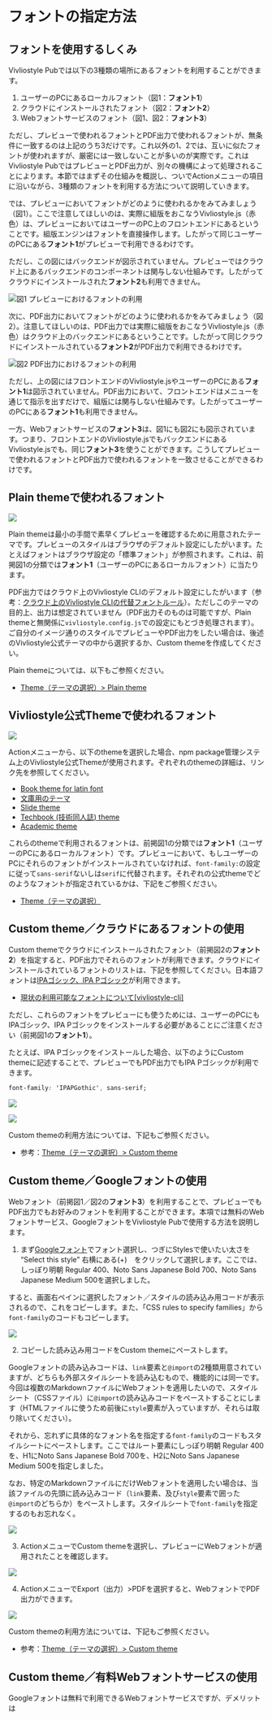 # フォントの指定方法

## フォントを使用するしくみ

Vivliostyle Pubでは以下の3種類の場所にあるフォントを利用することができます。

1. ユーザーのPCにあるローカルフォント（図1：**フォント1**）
2. クラウドにインストールされたフォント（図2：**フォント2**）
3. Webフォントサービスのフォント（図1、図2：**フォント3**）

ただし、プレビューで使われるフォントとPDF出力で使われるフォントが、無条件に一致するのは上記のうち3だけです。これ以外の1、2では、互いに似たフォントが使われますが、厳密には一致しないことが多いのが実際です。これはVivliostyle PubではプレビューとPDF出力が、別々の機構によって処理されることによります。本節ではまずその仕組みを概説し、ついでActionメニューの項目に沿いながら、3種類のフォントを利用する方法について説明していきます。

では、プレビューにおいてフォントがどのように使われるかをみてみましょう（図1）。ここで注意してほしいのは、実際に組版をおこなうVivliostyle.js（赤色）は、プレビューにおいてはユーザーのPC上のフロントエンドにあるということです。組版エンジンはフォントを直接操作します。したがって同じユーザーのPCにある**フォント1**がプレビューで利用できるわけです。

ただし、この図にはバックエンドが図示されていません。プレビューではクラウド上にあるバックエンドのコンポーネントは関与しない仕組みです。したがってクラウドにインストールされた**フォント2**も利用できません。

<img src="images/create-and-save-documents/how-to-specify-fonts/fig-1.jpg" alt="図1 プレビューにおけるフォントの利用" style="max-height: 500px;">

次に、PDF出力においてフォントがどのように使われるかをみてみましょう（図2）。注意してほしいのは、PDF出力では実際に組版をおこなうVivliostyle.js（赤色）はクラウド上のバックエンドにあるということです。したがって同じクラウドにインストールされている**フォント2**がPDF出力で利用できるわけです。

<img src="images/create-and-save-documents/how-to-specify-fonts/fig-2.jpg" alt="図2 PDF出力におけるフォントの利用" style="max-height: 500px;">

ただし、上の図にはフロントエンドのVivliostyle.jsやユーザーのPCにある**フォント1**は図示されていません。PDF出力において、フロントエンドはメニューを通じて指示を出すだけで、組版には関与しない仕組みです。したがってユーザーのPCにある**フォント1**も利用できません。

一方、Webフォントサービスの**フォント3**は、図1にも図2にも図示されています。つまり、フロントエンドのVivliostyle.jsでもバックエンドにあるVivliostyle.jsでも、同じ**フォント3**を使うことができます。こうしてプレビューで使われるフォントとPDF出力で使われるフォントを一致させることができるわけです。

## Plain themeで使われるフォント

![ ](images/create-and-save-documents/how-to-specify-fonts/fig-3.png)

Plain themeは最小の手間で素早くプレビューを確認するために用意されたテーマです。プレビューのスタイルはブラウザのデフォルト設定にしたがいます。たとえばフォントはブラウザ設定の「標準フォント」が参照されます。これは、前掲図1の分類では**フォント1**（ユーザーのPCにあるローカルフォント）に当たります。

PDF出力ではクラウド上のVivliostyle CLIのデフォルト設定にしたがいます（参考：[クラウド上のVivliostyle CLIの代替フォントルール](/ja/create-and-save-documents/additional-information-on-fonts.md#クラウド上のvivliostyle-cliの代替フォントルール)）。ただしこのテーマの目的上、出力は想定されていません（PDF出力そのものは可能ですが、Plain themeと無関係に`vivliostyle.config.js`での設定にもとづき処理されます）。ご自分のイメージ通りのスタイルでプレビューやPDF出力をしたい場合は、後述のVivliostyle公式テーマの中から選択するか、Custom themeを作成してください。

Plain themeについては、以下もご参照ください。

- [Theme（テーマの選択）> Plain theme](/ja/functions-of-the-actions-menu/theme.md#plain-theme)

## Vivliostyle公式Themeで使われるフォント

![ ](images/create-and-save-documents/how-to-specify-fonts/fig-4.png)

Actionメニューから、以下のthemeを選択した場合、npm package管理システム上のVivliostyle公式Themeが使用されます。ぞれぞれのthemeの詳細は、リンク先を参照してください。

- [Book theme for latin font](/ja/functions-of-the-actions-menu/theme.md#book-theme-for-latin-font)
- [文庫用のテーマ](/ja/functions-of-the-actions-menu/theme.md#文庫用のテーマ)
- [Slide theme](/ja/functions-of-the-actions-menu/theme.md#slide-theme)
- [Techbook (技術同人誌) theme](/ja/functions-of-the-actions-menu/theme.md#techbook-技術同人誌-theme)
- [Academic theme](/ja/functions-of-the-actions-menu/theme.md#academic-theme) 

これらのthemeで利用されるフォントは、前掲図1の分類では**フォント1**（ユーザーのPCにあるローカルフォント）です。プレビューにおいて、もしユーザーのPCにそれらのフォントがインストールされていなければ、`font-family:`の設定に従って`sans-serif`ないしは`serif`に代替されます。それぞれの公式themeでどのようなフォントが指定されているかは、下記をご参照ください。

- [Theme（テーマの選択）](/ja/functions-of-the-actions-menu/theme.md)



## Custom theme／クラウドにあるフォントの使用

Custom themeでクラウドにインストールされたフォント（前掲図2の**フォント2**）を指定すると、PDF出力でそれらのフォントが利用できます。クラウドにインストールされているフォントのリストは、下記を参照してください。日本語フォントは[IPAゴシック、IPA Pゴシック](https://moji.or.jp/ipafont/)が利用できます。

- [現状の利用可能なフォントについて[vivliostyle-cli]](https://github.com/vivliostyle/vivliostyle-cli/issues/303#issuecomment-1163980308)

ただし、これらのフォントをプレビューにも使うためには、ユーザーのPCにもIPAゴシック、IPA Pゴシックをインストールする必要があることにご注意ください（前掲図1の**フォント1**）。

たとえば、IPA Pゴシックをインストールした場合、以下のようにCustom themeに記述することで、プレビューでもPDF出力でもIPA Pゴシックが利用できます。

```css
font-family: 'IPAPGothic', sans-serif;
```

![ ](images/create-and-save-documents/how-to-specify-fonts/fig-5.png)

![ ](images/create-and-save-documents/how-to-specify-fonts/fig-6.png)

Custom themeの利用方法については、下記もご参照ください。

- 参考：[Theme（テーマの選択）> Custom theme](/ja/functions-of-the-actions-menu/theme.md#custom-theme)

## Custom theme／Googleフォントの使用

Webフォント（前掲図1／図2の**フォント3**）を利用することで、プレビューでもPDF出力でもお好みのフォントを利用することができます。本項では無料のWebフォントサービス、GoogleフォントをVivliostyle Pubで使用する方法を説明します。

1. まず[Googleフォント](https://fonts.google.com/)でフォント選択し、つぎにStylesで使いたい太さを “Select this style” 右横にある(+)　をクリックして選択します。ここでは、しっぽり明朝 Regular 400、Noto Sans Japanese Bold 700、Noto Sans Japanese Medium 500を選択しました。

すると、画面右ペインに選択したフォント／スタイルの読み込み用コードが表示されるので、これをコピーします。また、「CSS rules to specify families」から`font-family`のコードもコピーします。

![ ](images/create-and-save-documents/how-to-specify-fonts/fig-7.png)

2. コピーした読み込み用コードをCustom themeにペーストします。

Googleフォントの読み込みコードは、`link`要素と`@import`の2種類用意されていますが、どちらも外部スタイルシートを読み込むもので、機能的には同一です。今回は複数のMarkdownファイルにWebフォントを適用したいので、スタイルシート（CSSファイル）に`@import`の読み込みコードをペーストすることにします（HTMLファイルに使うため前後に`style`要素が入っていますが、それらは取り除いてください）。

それから、忘れずに具体的なフォント名を指定する`font-family`のコードもスタイルシートにペーストします。ここではルート要素にしっぽり明朝 Regular 400を、H1にNoto Sans Japanese Bold 700を、H2にNoto Sans Japanese Medium 500を指定しました。

なお、特定のMarkdownファイルにだけWebフォントを適用したい場合は、当該ファイルの先頭に読み込みコード（`link`要素、及び`style`要素で囲った`@import`のどちらか）をペーストします。スタイルシートで`font-family`を指定するのもお忘れなく。

![ ](images/create-and-save-documents/how-to-specify-fonts/fig-8.png)

3. ActionメニューでCustom themeを選択し、プレビューにWebフォントが適用されたことを確認します。

![ ](images/create-and-save-documents/how-to-specify-fonts/fig-9.png)

4. ActionメニューでExport（出力）>PDFを選択すると、WebフォントでPDF出力ができます。

![ ](images/create-and-save-documents/how-to-specify-fonts/fig-10.png)

Custom themeの利用方法については、下記もご参照ください。

- 参考：[Theme（テーマの選択）> Custom theme](/ja/functions-of-the-actions-menu/theme.md#custom-theme)

## Custom theme／有料Webフォントサービスの使用      

Googleフォントは無料で利用できるWebフォントサービスですが、デメリットは

